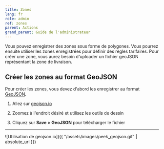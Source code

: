 ```yaml
---
title: Zones
lang: fr
role: admin
ref: zones
parent: Actions
grand_parent: Guide de l'administrateur
---
```


Vous pouvez enregistrer des zones sous forme de polygones. Vous pourrez ensuite utiliser les zones enregistrées pour définir des règles tarifaires. Pour créer une zone, vous aurez besoin d'uploader un fichier geoJSON représentant la zone de livraison.

## Créer les zones au format GeoJSON

Pour créer les zones, vous devez d'abord les enregistrer au format [GeoJSON](https://fr.wikipedia.org/wiki/GeoJSON).

1. Allez sur [geojson.io](http://geojson.io/)

2. Zoomez à l'endroit désiré et utilisez les outils de dessin

3. Cliquez sur **Save > GeoJSON** pour télécharger le fichier

---

![Utilisation de geojson.io]({{ "/assets/images/peek_geojson.gif" | absolute_url }})
